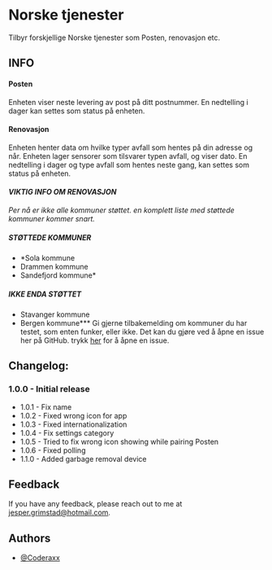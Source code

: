 # Norske tjenester

Tilbyr forskjellige Norske tjenester som Posten, renovasjon etc.

## INFO
#### Posten
Enheten viser neste levering av post på ditt postnummer. En nedtelling i dager kan settes som status på enheten.

#### Renovasjon
Enheten henter data om hvilke typer avfall som hentes på din adresse og når. Enheten lager sensorer som tilsvarer typen avfall, og viser dato. En nedtelling i dager og type avfall som hentes neste gang, kan settes som status på enheten.

#### *VIKTIG INFO OM RENOVASJON*
*Per nå er ikke alle kommuner støttet. en komplett liste med støttede kommuner kommer snart.*
##### *STØTTEDE KOMMUNER*
- *Sola kommune
- Drammen kommune
- Sandefjord kommune*

##### IKKE ENDA STØTTET
- Stavanger kommune
- Bergen kommune***
Gi gjerne tilbakemelding om kommuner du har testet, som enten funker, eller ikke.
Det kan du gjøre ved å åpne en issue her på GitHub. trykk [her](https://github.com/Coderaxx/NorwegianServicesPublic/issues) for å åpne en issue.


## Changelog:
### 1.0.0 - Initial release
- 1.0.1 - Fix name
- 1.0.2 - Fixed wrong icon for app
- 1.0.3 - Fixed internationalization
- 1.0.4 - Fix settings category
- 1.0.5 - Tried to fix wrong icon showing while pairing Posten
- 1.0.6 - Fixed polling
- 1.1.0 - Added garbage removal device


## Feedback

If you have any feedback, please reach out to me at jesper.grimstad@hotmail.com.
## Authors

- [@Coderaxx](https://www.github.com/coderaxx)